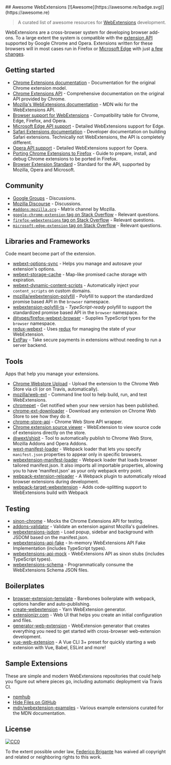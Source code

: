 <div class="github-widget" data-repo="fregante/Awesome-WebExtensions"></div>
<script async src="https://pagead2.googlesyndication.com/pagead/js/adsbygoogle.js"></script><ins class="adsbygoogle" style="display:block" data-ad-client="ca-pub-6890694312814945" data-ad-slot="5473692530" data-ad-format="auto"  data-full-width-responsive="true"></ins><script>(adsbygoogle = window.adsbygoogle || []).push({});</script>
## Awesome WebExtensions [![Awesome](https://awesome.re/badge.svg)](https://awesome.re)

> A curated list of awesome resources for [WebExtensions](https://developer.mozilla.org/en-US/Add-ons/WebExtensions) development.

WebExtensions are a cross-browser system for developing browser add-ons. To a large extent the system is compatible with the [extension API](https://developer.chrome.com/extensions) supported by Google Chrome and Opera. Extensions written for these browsers will in most cases run in Firefox or [Microsoft Edge](https://developer.microsoft.com/en-us/microsoft-edge/platform/documentation/extensions/) with just [a few changes](https://developer.mozilla.org/en-US/Add-ons/WebExtensions/Porting_a_Google_Chrome_extension).



## Getting started

- [Chrome Extensions documentation](https://developer.chrome.com/extensions) - Documentation for the original Chrome extension model.
- [Chrome Extensions API](https://developer.chrome.com/extensions/api_index) - Comprehensive documentation on the original API provided by Chrome.
- [Mozilla's WebExtensions documentation](https://developer.mozilla.org/en-US/Add-ons/WebExtensions) - MDN wiki for the WebExtensions API.
- [Browser support for WebExtensions](https://developer.mozilla.org/en-US/Add-ons/WebExtensions/Browser_support_for_JavaScript_APIs) - Compatibility table for Chrome, Edge, Firefox, and Opera.
- [Microsoft Edge API support](https://docs.microsoft.com/en-us/microsoft-edge/extensions/api-support/extension-api-roadmap) - Detailed WebExtensions support for Edge.
- [Safari Extensions documentation](https://developer.apple.com/safari/extensions/) - Developer documentation on building Safari extensions. Technically not WebExtensions, the API is completely different.
- [Opera API support](https://dev.opera.com/extensions/apis/) - Detailed WebExtensions support for Opera.
- [Porting Chrome Extensions to Firefox](https://hacks.mozilla.org/2015/10/porting-chrome-extensions-to-firefox-with-webextensions/) - Guide to prepare, install, and debug Chrome extensions to be ported in Firefox.
- [Browser Extension Standard](https://browserext.github.io/browserext/) - Standard for the API, supported by Mozilla, Opera and Microsoft.

## Community

- [Google Groups](https://groups.google.com/a/chromium.org/forum/#!forum/chromium-extensions) - Discussions.
- [Mozilla Discourse](https://discourse.mozilla.org/c/add-ons) - Discussions.
- [`#addons:mozilla.org`](https://matrix.to/#/#addons:mozilla.org) - Matrix channel by Mozilla.
- [`google-chrome-extension` tag on Stack Overflow](https://stackoverflow.com/questions/tagged/google-chrome-extension) - Relevant questions.
- [`firefox-webextensions` tag on Stack Overflow](https://stackoverflow.com/questions/tagged/firefox-webextensions) - Relevant questions.
- [`microsoft-edge-extension` tag on Stack Overflow](https://stackoverflow.com/questions/tagged/microsoft-edge-extension) - Relevant questions.

## Libraries and Frameworks

Code meant become part of the extension.

- [webext-options-sync](https://github.com/fregante/webext-options-sync) - Helps you manage and autosave your extension's options.
- [webext-storage-cache](https://github.com/fregante/webext-storage-cache) - Map-like promised cache storage with expiration.
- [webext-dynamic-content-scripts](https://github.com/fregante/webext-dynamic-content-scripts) - Automatically inject your `content_scripts` on custom domains.
- [mozilla/webextension-polyfill](https://github.com/mozilla/webextension-polyfill) - Polyfill to support the standardized promise based API in the `browser` namespace.
- [webextension-polyfill-ts](https://github.com/Lusito/webextension-polyfill-ts) - *TypeScript-ready* polyfill to support the standardized promise based API in the `browser` namespace.
- [@types/firefox-webext-browser](https://www.npmjs.com/package/@types/firefox-webext-browser) - Supplies TypeScript types for the `browser` namespace.
- [redux-webext](https://github.com/ivantsov/redux-webext) - Uses [redux](https://github.com/reactjs/redux) for managing the state of your WebExtension.
- [ExtPay](https://github.com/Glench/ExtPay) - Take secure payments in extensions without needing to run a server backend.

## Tools

Apps that help you manage your extensions.

- [Chrome Webstore Upload](https://github.com/DrewML/chrome-webstore-upload-cli) - Upload the extension to the Chrome Web Store via cli (or on Travis, automatically).
- [mozilla/web-ext](https://github.com/mozilla/web-ext) - Command line tool to help build, run, and test WebExtensions.
- [chromepet](https://github.com/ZenHubIO/chromepet) - Get notified when your new version has been published.
- [chrome-ext-downloader](https://github.com/jiripospisil/chrome-ext-downloader) - Download any extension on Chrome Web Store to see how they do it.
- [chrome-store-api](https://github.com/acvetkov/chrome-store-api) - Chrome Web Store API wrapper.
- [Chrome extension source viewer](https://github.com/Rob--W/crxviewer) - WebExtension to view source code of extensions directly on the store.
- [@wext/shipit](https://github.com/LinusU/wext-shipit) - Tool to automatically publish to Chrome Web Store, Mozilla Addons and Opera Addons.
- [wext-manifest-loader](https://github.com/abhijithvijayan/wext-manifest-loader) - Webpack loader that lets you specify `manifest.json` properties to appear only in specific browsers.
- [webextension-manifest-loader](https://github.com/jsmnbom/webextension-manifest-loader) - Webpack loader that loads browser tailored manifest.json. It also imports all importable properties, allowing you to have 'manifest.json' as your only webpack entry point.
- [webpack-extension-reloader](https://github.com/rubenspgcavalcante/webpack-extension-reloader) - A Webpack plugin to automatically reload browser extensions during development.
- [webpack-target-webextension](https://github.com/awesome-webextension/webpack-target-webextension) - Adds code-splitting support to WebExtensions build with Webpack

## Testing

- [sinon-chrome](https://github.com/acvetkov/sinon-chrome) - Mocks the Chrome Extensions API for testing.
- [addons-validator](https://github.com/mozilla/addons-validator) - Validate an extension against Mozilla's guidelines.
- [webextensions-jsdom](https://github.com/stoically/webextensions-jsdom) - Load popup, sidebar and background with JSDOM based on the manifest.json.
- [webextensions-api-fake](https://github.com/stoically/webextensions-api-fake) - In-memory WebExtensions API Fake Implementation (includes TypeScript types).
- [webextensions-api-mock](https://github.com/stoically/webextensions-api-mock) - WebExtensions API as sinon stubs (includes TypeScript types).
- [webextensions-schema](https://github.com/stoically/webextensions-schema) - Programmatically consume the WebExtensions Schema JSON files.

## Boilerplates

- [browser-extension-template](https://github.com/notlmn/browser-extension-template) - Barebones boilerplate with webpack, options handler and auto-publishing.
- [create-webextension](https://github.com/rpl/create-webextension) - Yarn WebExtension generator.
- [extensionizr.com](https://extensionizr.com) - Web UI that helps you create an initial configuration and files.
- [generator-web-extension](https://github.com/HaNdTriX/generator-web-extension) - WebExtension generator that creates everything you need to get started with cross-browser web-extension development.
- [vue-web-extension](https://github.com/Kocal/vue-web-extension) - A Vue CLI 3+ preset for quickly starting a web extension with Vue, Babel, ESLint and more!

## Sample Extensions

These are simple and modern WebExtensions repositories that could help you figure out where pieces go, including automatic deployment via Travis CI.

- [npmhub](https://github.com/npmhub/npmhub)
- [Hide Files on GitHub](https://github.com/sindresorhus/hide-files-on-github)
- [mdn/webextension-examples](https://github.com/mdn/webextensions-examples) - Various example extensions curated for the MDN documentation.

## License

[![CC0](https://mirrors.creativecommons.org/presskit/buttons/88x31/svg/cc-zero.svg)](https://creativecommons.org/publicdomain/zero/1.0/)

To the extent possible under law, [Federico Brigante](https://bfred.it) has waived all copyright and related or neighboring rights to this work.